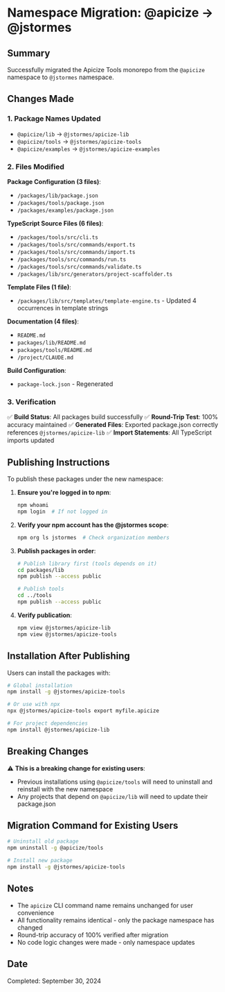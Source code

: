 # Namespace Migration: @apicize → @jstormes

## Summary

Successfully migrated the Apicize Tools monorepo from the `@apicize` namespace to `@jstormes` namespace.

## Changes Made

### 1. Package Names Updated

- `@apicize/lib` → `@jstormes/apicize-lib`
- `@apicize/tools` → `@jstormes/apicize-tools`
- `@apicize/examples` → `@jstormes/apicize-examples`

### 2. Files Modified

**Package Configuration (3 files)**:
- `/packages/lib/package.json`
- `/packages/tools/package.json`
- `/packages/examples/package.json`

**TypeScript Source Files (6 files)**:
- `/packages/tools/src/cli.ts`
- `/packages/tools/src/commands/export.ts`
- `/packages/tools/src/commands/import.ts`
- `/packages/tools/src/commands/run.ts`
- `/packages/tools/src/commands/validate.ts`
- `/packages/lib/src/generators/project-scaffolder.ts`

**Template Files (1 file)**:
- `/packages/lib/src/templates/template-engine.ts` - Updated 4 occurrences in template strings

**Documentation (4 files)**:
- `README.md`
- `packages/lib/README.md`
- `packages/tools/README.md`
- `/project/CLAUDE.md`

**Build Configuration**:
- `package-lock.json` - Regenerated

### 3. Verification

✅ **Build Status**: All packages build successfully
✅ **Round-Trip Test**: 100% accuracy maintained
✅ **Generated Files**: Exported package.json correctly references `@jstormes/apicize-lib`
✅ **Import Statements**: All TypeScript imports updated

## Publishing Instructions

To publish these packages under the new namespace:

1. **Ensure you're logged in to npm**:
   ```bash
   npm whoami
   npm login  # If not logged in
   ```

2. **Verify your npm account has the @jstormes scope**:
   ```bash
   npm org ls jstormes  # Check organization members
   ```

3. **Publish packages in order**:
   ```bash
   # Publish library first (tools depends on it)
   cd packages/lib
   npm publish --access public

   # Publish tools
   cd ../tools
   npm publish --access public
   ```

4. **Verify publication**:
   ```bash
   npm view @jstormes/apicize-lib
   npm view @jstormes/apicize-tools
   ```

## Installation After Publishing

Users can install the packages with:

```bash
# Global installation
npm install -g @jstormes/apicize-tools

# Or use with npx
npx @jstormes/apicize-tools export myfile.apicize

# For project dependencies
npm install @jstormes/apicize-lib
```

## Breaking Changes

⚠️ **This is a breaking change for existing users**:
- Previous installations using `@apicize/tools` will need to uninstall and reinstall with the new namespace
- Any projects that depend on `@apicize/lib` will need to update their package.json

## Migration Command for Existing Users

```bash
# Uninstall old package
npm uninstall -g @apicize/tools

# Install new package
npm install -g @jstormes/apicize-tools
```

## Notes

- The `apicize` CLI command name remains unchanged for user convenience
- All functionality remains identical - only the package namespace has changed
- Round-trip accuracy of 100% verified after migration
- No code logic changes were made - only namespace updates

## Date

Completed: September 30, 2024
